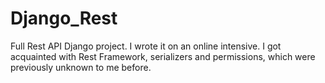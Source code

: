 # Django_Rest
Full Rest API Django project. I wrote it on an online intensive. I got acquainted with Rest Framework, serializers and permissions, which were previously unknown to me before.
